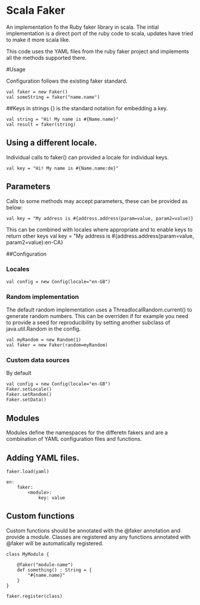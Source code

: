 # Scala Faker
An implementation fo the Ruby faker library in scala. The intial implementation is a direct port of the ruby code to 
scala, updates have tried to make it more scala like. 

This code uses the YAML files from the ruby faker project and implements all the methods supported there.

#Usage

Configuration follows the existing faker standard. 

    val faker = new Faker()
    val someString = faker("name.name")

##Keys in strings
{} is the standard notation for embedding a key. 

    val string = "Hi! My name is #{Name.name}"
    val result = faker(string)
   

## Using a different locale. 
Individual calls to faker() can provided a locale for individual keys. 

    val key = "Hi! My name is #{Name.name:de}"
    
## Parameters
Calls to some methods may accept parameters, these can be provided as below: 

    val key = "My address is #{address.address(param=value, param2=value)}
    
This can be combined with locales where appropriate and to enable keys to return other keys
    val key = "My address is #{address.address(param=value, param2=value):en-CA}


##Configuration

### Locales
    val config = new Config(locale="en-GB")

### Random implementation
The default random implementation uses a ThreadlocalRandom.current() to generate random numbers. This can be overriden 
if for example you need to provide a seed for reproducibility by setting another subclass of java.util.Random in the 
config.

    val myRandom = new Random(1)
    val faker = new Faker(random=myRandom) 

### Custom data sources
By default 

    val config = new Config(locale="en-GB")
    Faker.setLocale()
    Faker.setRandom()
    Faker.setData()
    
## Modules
Modules define the namespaces for the differetn fakers and are a combination of YAML 
configuration files and functions. 
    
## Adding YAML files. 

    faker.load(yaml)

    en:
        faker:
            <module>:
                key: value
    

## Custom functions

Custom functions should be annotated with the @faker annotation and provide a module. Classes are registered any any 
functions annotated with @faker will be automatically registered.

    class MyModule {
    
        @faker("module-name")
        def something() : String = {
            "#{name.name}"
        }
    }

    faker.register(class) 